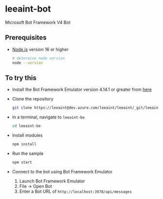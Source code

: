 # leeaint-bot

Microsoft Bot Framework V4 Bot

## Prerequisites

- [Node.js](https://nodejs.org) version 16 or higher

    ```bash
    # determine node version
    node --version
    ```

## To try this

- Install the Bot Framework Emulator version 4.14.1 or greater from [here](https://github.com/Microsoft/BotFramework-Emulator/releases)
- Clone the repository

    ```bash
    git clone https://leeaint@dev.azure.com/leeaint/leeaint/_git/leeaint-be
    ```

- In a terminal, navigate to `leeaint-be`
    ```bash
    cd leeaint-be
    ```

- Install modules
    ```bash
    npm install
    ```

- Run the sample
    ```bash
    npm start
    ```
- Connect to the bot using Bot Framework Emulator
  1) Launch Bot Framework Emulator
  2) File -> Open Bot
  3) Enter a Bot URL of `http://localhost:3978/api/messages`
